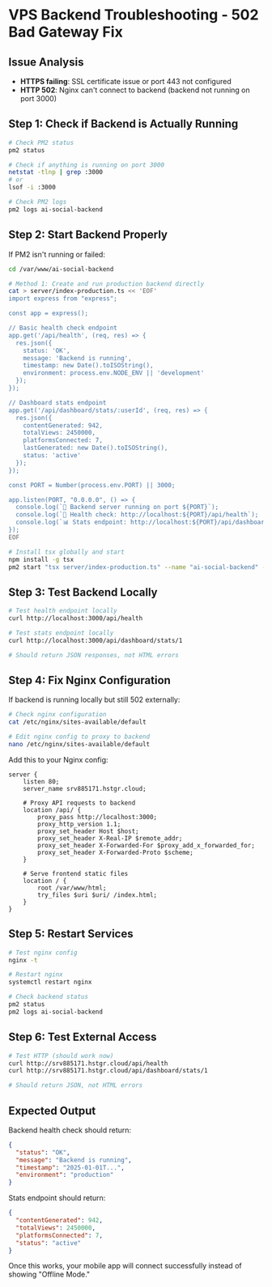 # VPS Backend Troubleshooting - 502 Bad Gateway Fix

## Issue Analysis
- **HTTPS failing**: SSL certificate issue or port 443 not configured
- **HTTP 502**: Nginx can't connect to backend (backend not running on port 3000)

## Step 1: Check if Backend is Actually Running

```bash
# Check PM2 status
pm2 status

# Check if anything is running on port 3000
netstat -tlnp | grep :3000
# or
lsof -i :3000

# Check PM2 logs
pm2 logs ai-social-backend
```

## Step 2: Start Backend Properly

If PM2 isn't running or failed:

```bash
cd /var/www/ai-social-backend

# Method 1: Create and run production backend directly
cat > server/index-production.ts << 'EOF'
import express from "express";

const app = express();

// Basic health check endpoint
app.get('/api/health', (req, res) => {
  res.json({ 
    status: 'OK', 
    message: 'Backend is running',
    timestamp: new Date().toISOString(),
    environment: process.env.NODE_ENV || 'development'
  });
});

// Dashboard stats endpoint
app.get('/api/dashboard/stats/:userId', (req, res) => {
  res.json({
    contentGenerated: 942,
    totalViews: 2450000,
    platformsConnected: 7,
    lastGenerated: new Date().toISOString(),
    status: 'active'
  });
});

const PORT = Number(process.env.PORT) || 3000;

app.listen(PORT, "0.0.0.0", () => {
  console.log(`🚀 Backend server running on port ${PORT}`);
  console.log(`📡 Health check: http://localhost:${PORT}/api/health`);
  console.log(`📊 Stats endpoint: http://localhost:${PORT}/api/dashboard/stats/1`);
});
EOF

# Install tsx globally and start
npm install -g tsx
pm2 start "tsx server/index-production.ts" --name "ai-social-backend" --env production --interpreter none
```

## Step 3: Test Backend Locally

```bash
# Test health endpoint locally
curl http://localhost:3000/api/health

# Test stats endpoint locally  
curl http://localhost:3000/api/dashboard/stats/1

# Should return JSON responses, not HTML errors
```

## Step 4: Fix Nginx Configuration

If backend is running locally but still 502 externally:

```bash
# Check nginx configuration
cat /etc/nginx/sites-available/default

# Edit nginx config to proxy to backend
nano /etc/nginx/sites-available/default
```

Add this to your Nginx config:
```nginx
server {
    listen 80;
    server_name srv885171.hstgr.cloud;
    
    # Proxy API requests to backend
    location /api/ {
        proxy_pass http://localhost:3000;
        proxy_http_version 1.1;
        proxy_set_header Host $host;
        proxy_set_header X-Real-IP $remote_addr;
        proxy_set_header X-Forwarded-For $proxy_add_x_forwarded_for;
        proxy_set_header X-Forwarded-Proto $scheme;
    }
    
    # Serve frontend static files
    location / {
        root /var/www/html;
        try_files $uri $uri/ /index.html;
    }
}
```

## Step 5: Restart Services

```bash
# Test nginx config
nginx -t

# Restart nginx
systemctl restart nginx

# Check backend status
pm2 status
pm2 logs ai-social-backend
```

## Step 6: Test External Access

```bash
# Test HTTP (should work now)
curl http://srv885171.hstgr.cloud/api/health
curl http://srv885171.hstgr.cloud/api/dashboard/stats/1

# Should return JSON, not HTML errors
```

## Expected Output

Backend health check should return:
```json
{
  "status": "OK",
  "message": "Backend is running", 
  "timestamp": "2025-01-01T...",
  "environment": "production"
}
```

Stats endpoint should return:
```json
{
  "contentGenerated": 942,
  "totalViews": 2450000,
  "platformsConnected": 7,
  "status": "active"
}
```

Once this works, your mobile app will connect successfully instead of showing "Offline Mode."